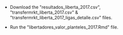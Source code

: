 - Download the "resultados_liberta_2017.csv", "transfermrkt_liberta_2017.csv" & "transfermrkt_liberta_2017_ligas_detalle.csv" files.

- Run the "libertadores_valor_planteles_2017.Rmd" file.
